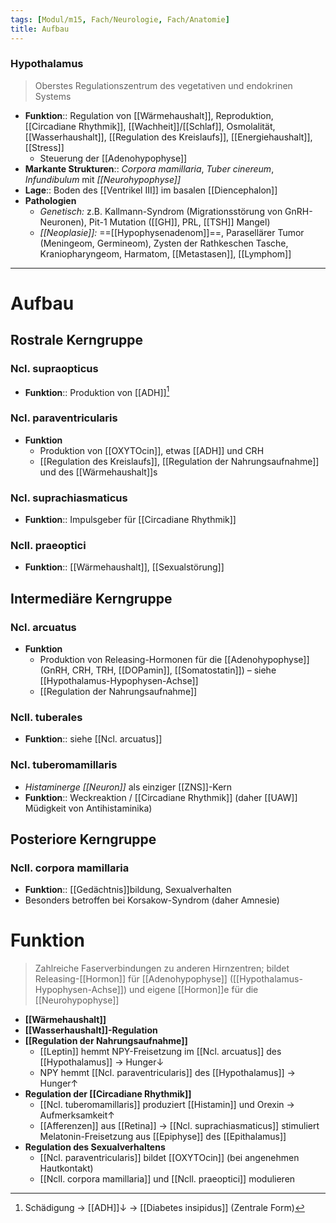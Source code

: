 ```yaml
---
tags: [Modul/m15, Fach/Neurologie, Fach/Anatomie]
title: Aufbau
---
```

### Hypothalamus 
> Oberstes Regulationszentrum des vegetativen und endokrinen Systems
- **Funktion**:: Regulation von [[Wärmehaushalt]], Reproduktion, [[Circadiane Rhythmik]], [[Wachheit]]/[[Schlaf]], Osmolalität, [[Wasserhaushalt]], [[Regulation des Kreislaufs]], [[Energiehaushalt]], [[Stress]]
	- Steuerung der [[Adenohypophyse]]
- **Markante Strukturen**:: *Corpora mamillaria*, *Tuber cinereum*, *Infundibulum* mit *[[Neurohypophyse]]*
- **Lage**:: Boden des [[Ventrikel III]] im basalen [[Diencephalon]]
- **Pathologien**
	- *Genetisch:* z.B. Kallmann-Syndrom (Migrationsstörung von GnRH-Neuronen), Pit-1 Mutation ([[GH]], PRL, [[TSH]] Mangel)
	- *[[Neoplasie]]:* ==[[Hypophysenadenom]]==, Parasellärer Tumor (Meningeom, Germineom), Zysten der Rathkeschen Tasche, Kraniopharyngeom, Harmatom, [[Metastasen]], [[Lymphom]]
---
# Aufbau
## Rostrale Kerngruppe
### Ncl. supraopticus
- **Funktion**:: Produktion von [[ADH]][^1]
### Ncl. paraventricularis
- **Funktion** 
	- Produktion von [[OXYTOcin]], etwas [[ADH]] und CRH
	- [[Regulation des Kreislaufs]], [[Regulation der Nahrungsaufnahme]] und des [[Wärmehaushalt]]s
### Ncl. suprachiasmaticus
- **Funktion**:: Impulsgeber für [[Circadiane Rhythmik]]
### Ncll. praeoptici
- **Funktion**:: [[Wärmehaushalt]], [[Sexualstörung]]
## Intermediäre Kerngruppe
### Ncl. arcuatus
- **Funktion**
	- Produktion von Releasing-Hormonen für die [[Adenohypophyse]] (GnRH, CRH, TRH, [[DOPamin]], [[Somatostatin]]) – siehe [[Hypothalamus-Hypophysen-Achse]]
	- [[Regulation der Nahrungsaufnahme]]
### Ncll. tuberales
- **Funktion**:: siehe [[Ncl. arcuatus]]
### Ncl. tuberomamillaris
- *Histaminerge [[Neuron]]* als einziger [[ZNS]]-Kern
- **Funktion**:: Weckreaktion / [[Circadiane Rhythmik]] (daher [[UAW]] Müdigkeit von Antihistaminika)
## Posteriore Kerngruppe
### Ncll. corpora mamillaria
- **Funktion**:: [[Gedächtnis]]bildung, Sexualverhalten
- Besonders betroffen bei Korsakow-Syndrom (daher Amnesie)

# Funktion
> Zahlreiche Faserverbindungen zu anderen Hirnzentren; bildet Releasing-[[Hormon]] für [[Adenohypophyse]] ([[Hypothalamus-Hypophysen-Achse]]) und eigene [[Hormon]]e für die [[Neurohypophyse]]
- **[[Wärmehaushalt]]**
- **[[Wasserhaushalt]]-Regulation**
- **[[Regulation der Nahrungsaufnahme]]**
	- [[Leptin]] hemmt NPY-Freisetzung im [[Ncl. arcuatus]] des [[Hypothalamus]] → Hunger↓
	- NPY hemmt [[Ncl. paraventricularis]] des [[Hypothalamus]] → Hunger↑ 
- **Regulation der [[Circadiane Rhythmik]]**
	- [[Ncl. tuberomamillaris]] produziert [[Histamin]] und Orexin → Aufmerksamkeit↑ 
	- [[Afferenzen]] aus [[Retina]] → [[Ncl. suprachiasmaticus]] stimuliert Melatonin-Freisetzung aus [[Epiphyse]] des [[Epithalamus]]
- **Regulation des Sexualverhaltens**
	- [[Ncl. paraventricularis]] bildet [[OXYTOcin]] (bei angenehmen Hautkontakt)
	- [[Ncll. corpora mamillaria]] und [[Ncll. praeoptici]] modulieren

[^1]: Schädigung → [[ADH]]↓ → [[Diabetes insipidus]] (Zentrale Form)